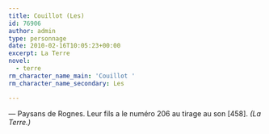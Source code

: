 ```yaml
---
title: Couillot (Les)
id: 76906
author: admin
type: personnage
date: 2010-02-16T10:05:23+00:00
excerpt: La Terre
novel:
  - terre
rm_character_name_main: 'Couillot '
rm_character_name_secondary: Les

---
```

— Paysans de Rognes. Leur fils a le numéro 206 au tirage au son [458]. _(La Terre.)_